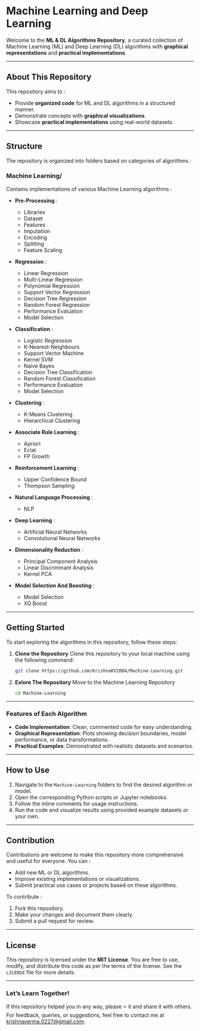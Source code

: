 # Machine Learning and Deep Learning

Welcome to the **ML & DL Algorithms Repository**, a curated collection of Machine Learning (ML) and Deep Learning (DL) algorithms with **graphical representations** and **practical implementations**.

---

## **About This Repository**
This repository aims to :
- Provide **organized code** for ML and DL algorithms in a structured manner.
- Demonstrate concepts with **graphical visualizations**.
- Showcase **practical implementations** using real-world datasets.

---

## **Structure**
The repository is organized into folders based on categories of algorithms :

### **Machine Learning/**
Contains implementations of various Machine Learning algorithms :
- **Pre-Processing** :
  
  - Libraries
  - Dataset
  - Features
  - Imputation
  - Encoding
  - Splitting
  - Feature Scaling
    
- **Regression** :

  - Linear Regression
  - Multi-Linear Regression
  - Polynomial Regression
  - Support Vector Regression
  - Decision Tree Regression
  - Random Forest Regression
  - Performance Evaluation
  - Model Selection
    
- **Classification** :
  
  - Logistic Regression
  - K-Nearest-Neighbours
  - Support Vector Machine
  - Kernel SVM
  - Naive Bayes
  - Decision Tree Classification
  - Random Forest Classification
  - Performance Evaluation
  - Model Selection
    
- **Clustering** :
  
  - K-Means Clustering
  - Hierarchical Clustering
    
- **Associate Rule Learning** :
  
  - Apriori
  - Eclat
  - FP Growth
    
- **Reinforcement Learning** :
  
  - Upper Confidence Bound
  - Thompson Sampling
    
- **Natural Language Processing** :
  
  - NLP
    
- **Deep Learning** :
  
  - Artificial Neural Networks
  - Convolutional Neural Networks
    
- **Dimensionality Reduction** :
  
  - Principal Component Analysis
  - Linear Discriminant Analysis
  - Kernel PCA
    
- **Model Selection And Boosting** :
  
  - Model Selection
  - XG Boost

---

## **Getting Started**
To start exploring the algorithms in this repository, follow these steps:

1. **Clone the Repository**
   Clone this repository to your local machine using the following command:
   ```bash
   git clone https://github.com/KrishnaKV2004/Machine-Learning.git

2. **Exlore The Repository**
   Move to the Machine Learning Repository
   ```bash
   cd Machine-Learning

---

### **Features of Each Algorithm**
- **Code Implementation**: Clean, commented code for easy understanding.
- **Graphical Representation**: Plots showing decision boundaries, model performance, or data transformations.
- **Practical Examples**: Demonstrated with realistic datasets and scenarios.

---

## **How to Use**
1. Navigate to the `Machine-Learning` folders to find the desired algorithm or model.
2. Open the corresponding Python scripts or Jupyter notebooks.
3. Follow the inline comments for usage instructions.
4. Run the code and visualize results using provided example datasets or your own.

---

## **Contribution**
Contributions are welcome to make this repository more comprehensive and useful for everyone. You can :
- Add new ML or DL algorithms.
- Improve existing implementations or visualizations.
- Submit practical use cases or projects based on these algorithms.

To contribute :
1. Fork this repository.
2. Make your changes and document them clearly.
3. Submit a pull request for review.

---

## **License**
This repository is licensed under the **MIT License**. You are free to use, modify, and distribute this code as per the terms of the license. See the `LICENSE` file for more details.

---

### **Let’s Learn Together!**
If this repository helped you in any way, please ⭐ it and share it with others.  
For feedback, queries, or suggestions, feel free to contact me at [krishnaverma.0227@gmail.com](mailto:krishnaverma.0227@gmail.com).
